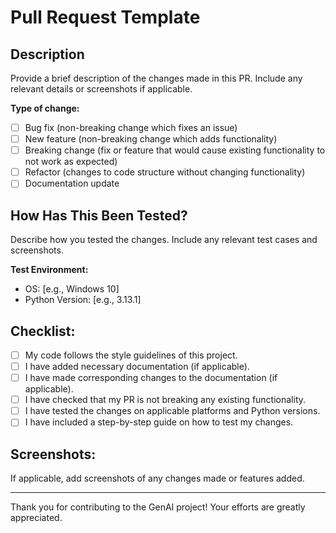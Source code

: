 # Pull Request Template

## Description

Provide a brief description of the changes made in this PR. Include any relevant details or screenshots if applicable.

**Type of change:**

- [ ] Bug fix (non-breaking change which fixes an issue)
- [ ] New feature (non-breaking change which adds functionality)
- [ ] Breaking change (fix or feature that would cause existing functionality to not work as expected)
- [ ] Refactor (changes to code structure without changing functionality)
- [ ] Documentation update

## How Has This Been Tested?

Describe how you tested the changes. Include any relevant test cases and screenshots.

**Test Environment:**

- OS: [e.g., Windows 10]
- Python Version: [e.g., 3.13.1]

## Checklist:

- [ ] My code follows the style guidelines of this project.
- [ ] I have added necessary documentation (if applicable).
- [ ] I have made corresponding changes to the documentation (if applicable).
- [ ] I have checked that my PR is not breaking any existing functionality.
- [ ] I have tested the changes on applicable platforms and Python versions.
- [ ] I have included a step-by-step guide on how to test my changes.

## Screenshots:

If applicable, add screenshots of any changes made or features added.

---

Thank you for contributing to the GenAI project! Your efforts are greatly appreciated.
